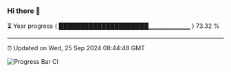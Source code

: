 ### Hi there 👋

⏳ Year progress { █████████████████████▁▁▁▁▁▁▁▁▁ } 73.32 %

---

⏰ Updated on Wed, 25 Sep 2024 08:44:48 GMT

![Progress Bar CI](https://github.com/IshwaranRudhara/GIT-ACTION/workflows/Progress%20Bar%20CI/badge.svg)
